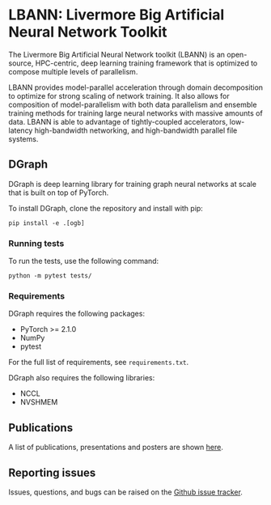 # LBANN: Livermore Big Artificial Neural Network Toolkit

The Livermore Big Artificial Neural Network toolkit (LBANN) is an
open-source, HPC-centric, deep learning training framework that is
optimized to compose multiple levels of parallelism.

LBANN provides model-parallel acceleration through domain
decomposition to optimize for strong scaling of network training.  It
also allows for composition of model-parallelism with both data
parallelism and ensemble training methods for training large neural
networks with massive amounts of data.  LBANN is able to advantage of
tightly-coupled accelerators, low-latency high-bandwidth networking,
and high-bandwidth parallel file systems.

##  DGraph
DGraph is deep learning library for training graph neural networks at scale that is built on top of PyTorch.


To install DGraph, clone the repository and install with pip:
```shell
pip install -e .[ogb]
```

### Running tests
To run the tests, use the following command:
```shell
python -m pytest tests/
```

### Requirements
DGraph requires the following packages:
- PyTorch >= 2.1.0
- NumPy
- pytest

For the full list of requirements, see `requirements.txt`.

DGraph also requires the following libraries:
- NCCL
- NVSHMEM

## Publications

A list of publications, presentations and posters are shown
[here](https://lbann.readthedocs.io/en/latest/publications.html).

## Reporting issues
Issues, questions, and bugs can be raised on the [Github issue
tracker](https://github.com/LBANN/lbann/issues).
